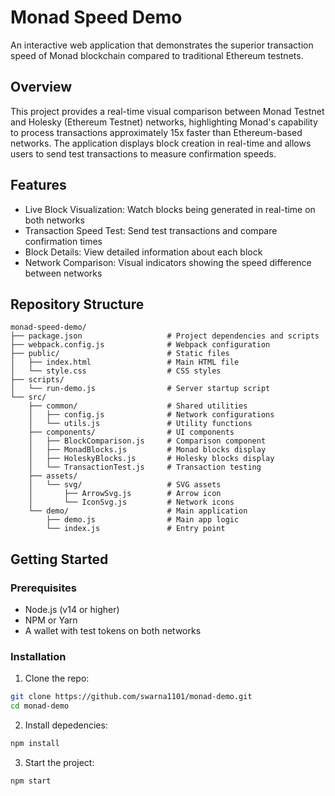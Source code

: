 # Monad Speed Demo
An interactive web application that demonstrates the superior transaction speed of Monad blockchain compared to traditional Ethereum testnets.

## Overview
This project provides a real-time visual comparison between Monad Testnet and Holesky (Ethereum Testnet) networks, highlighting Monad's capability to process transactions approximately 15x faster than Ethereum-based networks. The application displays block creation in real-time and allows users to send test transactions to measure confirmation speeds.

## Features

- Live Block Visualization: Watch blocks being generated in real-time on both networks
- Transaction Speed Test: Send test transactions and compare confirmation times
- Block Details: View detailed information about each block
- Network Comparison: Visual indicators showing the speed difference between networks

## Repository Structure

```
monad-speed-demo/
├── package.json                   # Project dependencies and scripts
├── webpack.config.js              # Webpack configuration
├── public/                        # Static files
│   ├── index.html                 # Main HTML file
│   └── style.css                  # CSS styles
├── scripts/
│   └── run-demo.js                # Server startup script
└── src/
    ├── common/                    # Shared utilities
    │   ├── config.js              # Network configurations
    │   └── utils.js               # Utility functions
    ├── components/                # UI components
    │   ├── BlockComparison.js     # Comparison component
    │   ├── MonadBlocks.js         # Monad blocks display
    │   ├── HoleskyBlocks.js       # Holesky blocks display
    │   └── TransactionTest.js     # Transaction testing
    ├── assets/
    │   └── svg/                   # SVG assets
    │       ├── ArrowSvg.js        # Arrow icon
    │       └── IconSvg.js         # Network icons
    └── demo/                      # Main application
        ├── demo.js                # Main app logic
        └── index.js               # Entry point
```

## Getting Started

### Prerequisites

- Node.js (v14 or higher)
- NPM or Yarn
- A wallet with test tokens on both networks

### Installation

1. Clone the repo:

```bash
git clone https://github.com/swarna1101/monad-demo.git
cd monad-demo
```

2. Install depedencies:

```bash
npm install
```

3. Start the project:

```bash
npm start
```